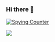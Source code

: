 ### Hi there 👋

[![Spying Counter](https://badges.pufler.dev/visits/sgoettel/sgoettel?style=for-the-badge&color=e74c3c&logo=github&label=Spying+Counter)](https://github.com/sgoettel)

![](https://img.shields.io/badge/license-CC%20BY--SA%204.0-brightgreen)
